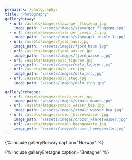 ```yaml
---
permalink: /photography/
title: "Photography"
galleryNorway:
  - url: /assets/images/stavanger_flugzeug.jpg
    image_path: "/assets/images/stavanger_flugzeug.jpg"
  - url: /assets/images/stavanger_inseln_1.jpg
    image_path: "/assets/images/stavanger_inseln_1.jpg"
  - url: /assets/images/fjord_haus.jpg
    image_path: "/assets/images/fjord_haus.jpg"
  - url: /assets/images/fjord_wasser.jpg
    image_path: "/assets/images/fjord_wasser.jpg"
  - url: /assets/images/oslo_figuren.jpg
    image_path: "/assets/images/oslo_figuren.jpg"
  - url: /assets/images/oslo_arc.jpg
    image_path: "/assets/images/oslo_arc.jpg"
  - url: /assets/images/oslo_steg.jpg
    image_path: "/assets/images/oslo_steg.jpg"

galleryBretagne:
  - url: /assets/images/stmalo_mauer.jpg
    image_path: "/assets/images/stmalo_mauer.jpg"
  - url: /assets/images/stmalo_wasser_bea.jpg
    image_path: "/assets/images/stmalo_wasser_bea.jpg"
  - url: /assets/images/crozon_klareswasser.jpg
    image_path: "/assets/images/crozon_klareswasser.jpg"
  - url: /assets/images/crozon_haengematte.jpg
    image_path: "/assets/images/crozon_haengematte.jpg"
---
```


{% include galleryNorway caption="Norway" %}

{% include galleryBretagne caption="Bretagne" %}

<!-- How to make a photo grid?-->
<!-- gallery : https://mmistakes.github.io/minimal-mistakes/docs/helpers/ -->
